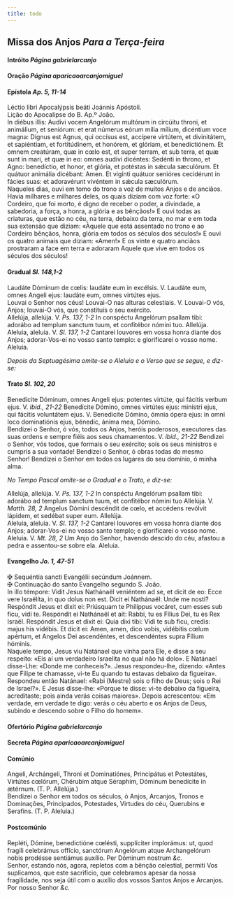 ```yaml
---
title: todo
---
```

<h2 class="text-center">Missa dos Anjos <em>Para a Terça-feira</em></h2>

<h4 class="text-center">Intróito <em>Página gabrielarcanjo</em></h4>

<h4 class="text-center">Oração <em>Página aparicaoarcanjomiguel</em></h4>

<h4 class="text-center">Epístola <em>Ap. 5, 11-14</em></h4>
<div class="container-fluid">
<div class="row">
<div class="text-justify">
Léctio libri Apocalýpsis beáti Joánnis Apóstoli.
</div>
<div class="text-justify">
Lição do Apocalipse do B. Ap.º João.
</div>
<div class="dropcap text-justify">
In diébus illis: Audívi vocem Angelórum multórum in circúitu throni, et animálium, et seniórum: et erat númerus eórum mília mílium, dicéntium voce magna: Dignus est Agnus, qui occísus est, accípere virtútem, et divinitátem, et sapiéntiam, et fortitúdinem, et honórem, et glóriam, et benedictiónem. Et omnem creatúram, quæ in cœlo est, et super terram, et sub terra, et quæ sunt in mari, et quæ in eo: omnes audívi dicéntes: Sedénti in throno, et Agno: benedíctio, et honor, et glória, et potéstas in sǽcula sæculórum. Et quátuor animália dicébant: Amen. Et vigínti quátuor senióres cecidérunt in fácies suas: et adoravérunt vivéntem in sǽcula sæculórum.
</div>
<div class="dropcap text-justify">
Naqueles dias, ouvi em tomo do trono a voz de muitos Anjos e de anciãos. Havia milhares e milhares deles, os quais diziam com voz forte: «O Cordeiro, que foi morto, é digno de receber o poder, a divindade, a sabedoria, a força, a honra, a glória e as bênçãos!» E ouvi todas as criaturas, que estão no céu, na terra, debaixo da terra, no mar e em toda sua extensão que diziam: «Àquele que está assentado no trono e ao Cordeiro bênçãos, honra, glória em todos os séculos dos séculos!» E ouvi os quatro animais que diziam: «Amen!» E os vinte e quatro anciãos prostraram a face em terra e adoraram Aquele que vive em todos os séculos dos séculos!
</div>
</div>
</div>

<h4 class="text-center">Gradual <em>Sl. 148,1-2</em></h4>
<div class="container-fluid">
<div class="row">
<div class="dropcap text-justify">
Laudáte Dóminum de cœlis: laudáte eum in excélsis. V. Laudáte eum, omnes Angeli ejus: laudáte eum, omnes virtútes ejus.
</div>
<div class="dropcap text-justify">
Louvai o Senhor nos céus! Louvai-O nas alturas celestiais. V. Louvai-O vós, Anjos; louvai-O vós, que constituís o seu exército.
</div>
<div class="text-justify">
Allelúja, allelúja. V. <em>Ps. 137, 1-2</em> In conspéctu Angelórum psallam tibi: adorábo ad templum sanctum tuum, et confitébor nómini tuo. Allelúja.
</div>
<div class="text-justify">
Aleluia, aleluia. V. <em>Sl. 137, 1-2</em> Cantarei louvores em vossa honra diante dos Anjos; adorar-Vos-ei no vosso santo templo: e glorificarei o vosso nome. Aleluia.
</div>
</div>
</div>

<em>Depois da Septuagésima omite-se o Aleluia e o Verso que se segue, e diz-se:</em>

<h4 class="text-center">Trato <em>Sl. 102, 20</em></h4>
<div class="container-fluid">
<div class="row">
<div class="dropcap text-justify">
Benedícite Dóminum, omnes Angeli ejus: potentes virtúte, qui fácitis verbum ejus. V. <em>ibid., 21-22</em> Benedícite Dómino, omnes virtútes ejus: minístri ejus, qui fácitis voluntátem ejus. V. Benedicite Dómino, ómnia ópera ejus: in omni loco dominatiónis ejus, bénedic, ánima mea, Dómino.
</div>
<div class="dropcap text-justify">
Bendizei o Senhor, ó vós, todos os Anjos, heróis poderosos, executores das suas ordens e sempre fiéis aos seus chamamentos. V. <em>ibid., 21-22</em> Bendizei o Senhor, vós todos, que formais o seu exército; sois os seus ministros e cumpris a sua vontade! Bendizei o Senhor, ó obras todas do mesmo Senhor! Bendizei o Senhor em todos os lugares do seu domínio, ó minha alma.
</div>
</div>
</div>

<em>No Tempo Pascal omite-se o Gradual e o Trato, e diz-se:</em>

<div class="container-fluid">
<div class="row">
<div class="text-justify">
Allelúja, allelúja. V. <em>Ps. 137, 1-2</em> In conspéctu Angelórum psallam tibi: adorábo ad templum sanctum tuum, et confitébor nómini tuo Allelúja. V. <em>Matth. 28, 2</em> Angelus Dómini descéndit de cœlo, et accédens revólvit lápidem, et sedébat super eum. Allelúja.
</div>
<div class="text-justify">
Aleluia, aleluia. V. <em>Sl. 137, 1-2</em> Cantarei louvores em vossa honra diante dos Anjos; adorar-Vos-ei no vosso santo templo; e glorificarei o vosso nome. Aleluia. V. <em>Mt. 28, 2</em> Um Anjo do Senhor, havendo descido do céu, afastou a pedra e assentou-se sobre ela. Aleluia.
</div>
</div>
</div>

<h4 class="text-center">Evangelho <em>Jo. 1, 47-51</em></h4>
<div class="container-fluid">
<div class="row">
<div class="text-justify">
<span class="text-danger">&#10016;</span> Sequéntia sancti Evangélii secúndum Joánnem.
</div>
<div class="text-justify">
<span class="text-danger">&#10016;</span> Continuação do santo Evangelho segundo S. João.
</div>
<div class="dropcap text-justify">
In illo témpore: Vidit Jesus Nathánaël veniéntem ad se, et dicit de eo: Ecce vere Israëlíta, in quo dolus non est. Dicit ei Nathánaël: Unde me nosti? Respóndit Jesus et dixit ei: Priúsquam te Philíppus vocáret, cum esses sub ficu, vidi te. Respóndit ei Nathánaël et ait: Rabbi, tu es Fílius Dei, tu es Rex Israël. Respóndit Jesus et dixit ei: Quia dixi tibi: Vidi te sub ficu, credis: majus his vidébis. Et dicit ei: Amen, amen, dico vobis, vidébitis cœlum apértum, et Angelos Dei ascendéntes, et descendéntes supra Fílium hóminis.
</div>
<div class="dropcap text-justify">
Naquele tempo, Jesus viu Natánael que vinha para Ele, e disse a seu respeito: «Eis aí um verdadeiro Israelita no qual não há dolo». E Natánael disse-Lhe: «Donde me conheceis?». Jesus respondeu-lhe, dizendo: «Antes que Filipe te chamasse, vi-te Eu quando tu estavas debaixo da figueira». Respondeu então Natánael: «Rabi (Mestre) sois o filho de Deus; sois o Rei de Israel?». E Jesus disse-lhe: «Porque te disse: vi-te debaixo da figueira, acreditaste; pois ainda verás coisas maiores». Depois acrescentou: «Em verdade, em verdade te digo: verás o céu aberto e os Anjos de Deus, subindo e descendo sobre o Filho do homem».
</div>
</div>
</div>

<h4 class="text-center">Ofertório <em>Página gabrielarcanjo</em></h4>

<h4 class="text-center">Secreta <em>Página aparicaoarcanjomiguel</em></h4>

<h4 class="text-center">Comúnio</h4>
<div class="container-fluid">
<div class="row">
<div class="dropcap text-justify">
Angeli, Archángeli, Throni et Dominatiónes, Principátus et Potestátes, Virtútes cœlórum, Chérubim atque Séraphim, Dóminum benedícite in ætérnum. (T. P. Allelúja.)
</div>
<div class="dropcap text-justify">
Bendizei o Senhor em todos os séculos, ó Anjos, Arcanjos, Tronos e Dominações, Principados, Potestades, Virtudes do céu, Querubins e Serafins. (T. P. Aleluia.)
</div>
</div>
</div>

<h4 class="text-center">Postcomúnio</h4>
<div class="container-fluid">
<div class="row">
<div class="dropcap text-justify">
Repléti, Dómine, benedictióne cœlésti, supplíciter implorámus: ut, quod fragili celebrámus offício, sanctórum Angelórum atque Archangelórum nobis prodésse sentiámus auxílio. Per Dóminum nostrum <em>&c.</em>
</div>
<div class="dropcap text-justify">
Senhor, estando nós, agora, repletos com a bênção celestial, permiti Vos suplicamos, que este sacrifício, que celebramos apesar da nossa fragilidade, nos seja útil com o auxílio dos vossos Santos Anjos e Arcanjos. Por nosso Senhor <em>&c.</em>
</div>
</div>
</div>
